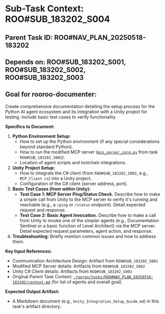 # Sub-Task Context: ROO#SUB_183202_S004
## Parent Task ID: ROO#NAV_PLAN_20250518-183202
## Depends on: ROO#SUB_183202_S001, ROO#SUB_183202_S002, ROO#SUB_183202_S003
## Goal for rooroo-documenter:
Create comprehensive documentation detailing the setup process for the Python AI agent ecosystem and its integration with a Unity project for testing. Include basic test cases to verify functionality.

**Specifics to Document:**
1.  **Python Environment Setup:**
    *   How to set up the Python environment (if any special considerations beyond standard Python).
    *   How to run the modified MCP server ([`mcp_server_core.py`](.rooroo/tasks/ROO#SUB_PLAN_20250518-170411_S001/mcp_server_core.py) from task `ROO#SUB_183202_S002`).
    *   Location of agent scripts and toolchain integrations.
2.  **Unity Project Setup:**
    *   How to integrate the C# client (from `ROO#SUB_183202_S003`, e.g., `MCP_Client.cs`) into a Unity project.
    *   Configuration of the C# client (server address, port).
3.  **Basic Test Cases (from within Unity):**
    *   **Test Case 1: MCP Server Ping/Status Check.** Describe how to make a simple call from Unity to the MCP server to verify it's running and reachable (e.g., a `/ping` or `/status` endpoint). Detail expected request and response.
    *   **Test Case 2: Basic Agent Invocation.** Describe how to make a call from Unity to invoke one of the simpler agents (e.g., Documentation Sentinel or a basic function of Level Architect) via the MCP server. Detail expected request parameters, agent action, and response.
4.  **Troubleshooting:** Briefly mention common issues and how to address them.

**Key Input References:**
*   Communication Architecture Design: Artifact from `ROO#SUB_183202_S001`
*   Modified MCP Server details: Artifacts from `ROO#SUB_183202_S002`
*   Unity C# Client details: Artifacts from `ROO#SUB_183202_S003`
*   Original Parent Task Context: [`.rooroo/tasks/ROO#NAV_PLAN_20250518-183202/context.md`](.rooroo/tasks/ROO#NAV_PLAN_20250518-183202/context.md) (for list of agents and overall goal)

**Expected Output Artifact:**
*   A Markdown document (e.g., `Unity_Integration_Setup_Guide.md`) in this task's artifact directory.